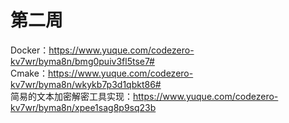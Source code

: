 # 第二周  
Docker：https://www.yuque.com/codezero-kv7wr/byma8n/bmg0puiv3fl5tse7#  
Cmake：https://www.yuque.com/codezero-kv7wr/byma8n/wkykb7p3d1qbkt86#  
简易的文本加密解密工具实现：https://www.yuque.com/codezero-kv7wr/byma8n/xpee1sag8p9sq23b  
